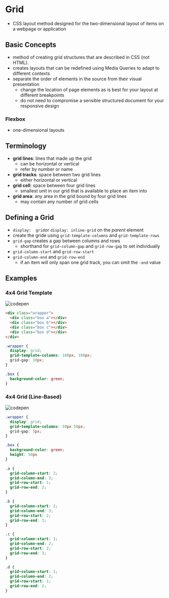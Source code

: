 # Grid  
- CSS layout method designed for the two-dimensional layout of items on a webpage or application

## Basic Concepts
- method of creating grid structures that are described in CSS (not HTML).
- creates layouts that can be redefined using Media Queries to adapt to different contexts
- separate the order of elements in the source from their visual presentation  
  - change the location of page elements as is best for your layout at different breakpoints
  - do not need to compromise a sensible structured document for your responsive design

### Flexbox
- one-dimensional layouts

## Terminology
- **grid lines**: lines that made up the grid
  - can be horizontal or vertical
  - refer by number or name
- **grid tracks**: space between two grid lines
  - either horizontal or vertical
- **grid cell**: space  between four grid lines
  - smallest unit in our grid that is available to place an item into
- **grid area**: any area in the grid bound by four grid lines
  - may contain any number of grid cells

## Defining a Grid
- `display:  grid`or `display: inline-grid` on the _parent_ element
- create the gride using `grid-template-columns` and `grid-template-rows`
- `grid-gap` creates a gap between columns and rows
  - shorthand for `grid-column-gap` and `grid-row-gap` to set individually
- `grid-column-start` and `grid-row-start`
- `grid-column-end` and `grid-row-end`
  - if an item will only span one grid track, you can omit the `-end` value

## Examples

### 4x4 Grid Template
![codepen](https://codepen.io/pirainogi/pen/BaNrErP)
```HTML
<div class="wrapper">
  <div class="box a"></div>
  <div class="box b"></div>
  <div class="box c"></div>
  <div class="box d"></div>
</div>
```
```CSS
.wrapper {
  display: grid;
  grid-template-columns: 100px, 100px;
  grid-gap: 10px;
}

.box {
  background-color: green;
}
```

### 4x4 Grid (Line-Based)
![codepen](https://codepen.io/pirainogi/pen/GRJxLwd)
```CSS
.wrapper {
  display: grid;
  grid-template-columns: 50px 50px;
  grid-gap: 5px;
}

.box {
  background-color: green;
  height: 50px
}

.a {
  grid-column-start: 2;
  grid-column-end: 3;
  grid-row-start: 1;
  grid-row-end: 2;
}

.b {
  grid-column-start: 2;
  grid-column-end: 3;
  grid-row-start: 2;
  grid-row-end: 3;
}

.c {
  grid-column-start: 1;
  grid-column-end: 2;
  grid-row-start: 2;
  grid-row-end: 3;
}

.d {
  grid-column-start: 1;
  grid-column-end: 2;
  grid-row-start: 1;
  grid-row-end: 2;
}
```
